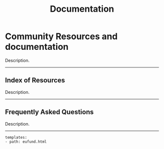 ﻿---
title: Documentation
description:  Description.
category: Community
subCategory: Community Resources
image: /images/library.jpg
imageTitle: Library. By Paweł Sobociński via freeimages.com. Freeimages content license.
imageLink: http://www.freeimages.com/photo/library-1530267
---
# Community Resources and documentation

Description.

-----------

## Index of Resources

Description.

-----------

## Frequently Asked Questions

Description.

-----------

```styledYaml
templates:
- path: eufund.html
```
